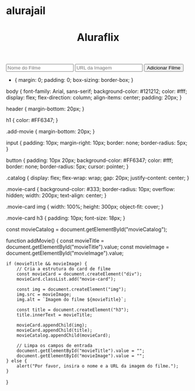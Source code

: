 # alurajail
<!DOCTYPE html>
<html lang="pt-br">
<head>
    <meta charset="UTF-8">
    <meta name="viewport" content="width=device-width, initial-scale=1.0">
    <title>Aluraflix</title>
    <link rel="stylesheet" href="style.css">
</head>
<body>
    <header>
        <h1>Aluraflix</h1>
    </header>
    <main>
        <div class="add-movie">
            <input type="text" id="movieTitle" placeholder="Nome do Filme">
            <input type="text" id="movieImage" placeholder="URL da Imagem">
            <button onclick="addMovie()">Adicionar Filme</button>
        </div>
        <div id="movieCatalog" class="catalog"></div>
    </main>
    <script src="script.js"></script>
</body>
</html>

* {
    margin: 0;
    padding: 0;
    box-sizing: border-box;
}

body {
    font-family: Arial, sans-serif;
    background-color: #121212;
    color: #fff;
    display: flex;
    flex-direction: column;
    align-items: center;
    padding: 20px;
}

header {
    margin-bottom: 20px;
}

h1 {
    color: #FF6347;
}

.add-movie {
    margin-bottom: 20px;
}

input {
    padding: 10px;
    margin-right: 10px;
    border: none;
    border-radius: 5px;
}

button {
    padding: 10px 20px;
    background-color: #FF6347;
    color: #fff;
    border: none;
    border-radius: 5px;
    cursor: pointer;
}

.catalog {
    display: flex;
    flex-wrap: wrap;
    gap: 20px;
    justify-content: center;
}

.movie-card {
    background-color: #333;
    border-radius: 10px;
    overflow: hidden;
    width: 200px;
    text-align: center;
}

.movie-card img {
    width: 100%;
    height: 300px;
    object-fit: cover;
}

.movie-card h3 {
    padding: 10px;
    font-size: 18px;
}

const movieCatalog = document.getElementById("movieCatalog");

function addMovie() {
    const movieTitle = document.getElementById("movieTitle").value;
    const movieImage = document.getElementById("movieImage").value;

    if (movieTitle && movieImage) {
        // Cria a estrutura do card de filme
        const movieCard = document.createElement("div");
        movieCard.classList.add("movie-card");

        const img = document.createElement("img");
        img.src = movieImage;
        img.alt = `Imagem do filme ${movieTitle}`;

        const title = document.createElement("h3");
        title.innerText = movieTitle;

        movieCard.appendChild(img);
        movieCard.appendChild(title);
        movieCatalog.appendChild(movieCard);

        // Limpa os campos de entrada
        document.getElementById("movieTitle").value = "";
        document.getElementById("movieImage").value = "";
    } else {
        alert("Por favor, insira o nome e a URL da imagem do filme.");
    }
}
